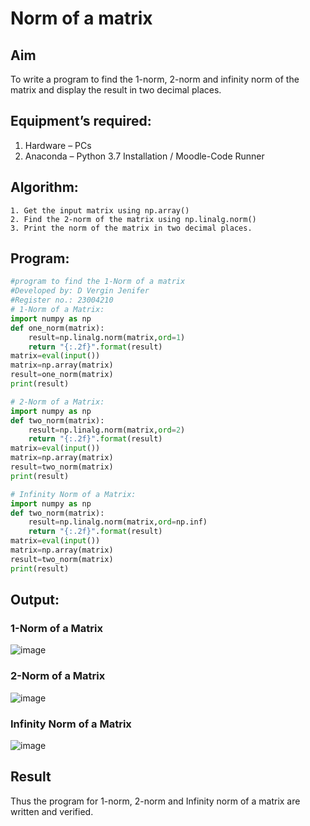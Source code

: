 # Norm of a matrix
## Aim
To write a program to find the 1-norm, 2-norm and infinity norm of the matrix and display the result in two decimal places.
## Equipment’s required:
1.	Hardware – PCs
2.	Anaconda – Python 3.7 Installation / Moodle-Code Runner
## Algorithm:
	1. Get the input matrix using np.array()   
    2. Find the 2-norm of the matrix using np.linalg.norm()
	3. Print the norm of the matrix in two decimal places.
## Program:
```Python
#program to find the 1-Norm of a matrix 
#Developed by: D Vergin Jenifer
#Register no.: 23004210
# 1-Norm of a Matrix:
import numpy as np
def one_norm(matrix):
    result=np.linalg.norm(matrix,ord=1)
    return "{:.2f}".format(result)
matrix=eval(input())
matrix=np.array(matrix)
result=one_norm(matrix)
print(result)

# 2-Norm of a Matrix:
import numpy as np
def two_norm(matrix):
    result=np.linalg.norm(matrix,ord=2)
    return "{:.2f}".format(result)
matrix=eval(input())
matrix=np.array(matrix)
result=two_norm(matrix)
print(result)

# Infinity Norm of a Matrix:
import numpy as np
def two_norm(matrix):
    result=np.linalg.norm(matrix,ord=np.inf)
    return "{:.2f}".format(result)
matrix=eval(input())
matrix=np.array(matrix)
result=two_norm(matrix)
print(result)
```
## Output:
### 1-Norm of a Matrix
![image](https://github.com/VerginJenifer/Norm-of-a-matrix/assets/136251012/eeb294fd-e170-4c46-b772-c0d13595c485)


### 2-Norm of a Matrix
![image](https://github.com/VerginJenifer/Norm-of-a-matrix/assets/136251012/8a534c4b-2937-4b1d-b62f-114fc1f99e97)

### Infinity Norm of a Matrix
![image](https://github.com/VerginJenifer/Norm-of-a-matrix/assets/136251012/2a941b02-bbf7-4665-b67d-3c3fe50fa119)


## Result
Thus the program for 1-norm, 2-norm and Infinity norm of a matrix are written and verified.

